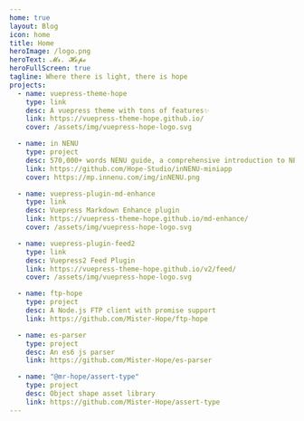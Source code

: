 ```yaml
---
home: true
layout: Blog
icon: home
title: Home
heroImage: /logo.png
heroText: 𝓜𝓻. 𝓗𝓸𝓹𝓮
heroFullScreen: true
tagline: Where there is light, there is hope
projects:
  - name: vuepress-theme-hope
    type: link
    desc: A vuepress theme with tons of features✨
    link: https://vuepress-theme-hope.github.io/
    cover: /assets/img/vuepress-hope-logo.svg

  - name: in NENU
    type: project
    desc: 570,000+ words NENU guide, a comprehensive introduction to NENU life, the best admission guide for NENU freshmen❤
    link: https://github.com/Hope-Studio/inNENU-miniapp
    cover: https://mp.innenu.com/img/inNENU.png

  - name: vuepress-plugin-md-enhance
    type: link
    desc: Vuepress Markdown Enhance plugin
    link: https://vuepress-theme-hope.github.io/md-enhance/
    cover: /assets/img/vuepress-hope-logo.svg

  - name: vuepress-plugin-feed2
    type: link
    desc: Vuepress2 Feed Plugin
    link: https://vuepress-theme-hope.github.io/v2/feed/
    cover: /assets/img/vuepress-hope-logo.svg

  - name: ftp-hope
    type: project
    desc: A Node.js FTP client with promise support
    link: https://github.com/Mister-Hope/ftp-hope

  - name: es-parser
    type: project
    desc: An es6 js parser
    link: https://github.com/Mister-Hope/es-parser

  - name: "@mr-hope/assert-type"
    type: project
    desc: Object shape asset library
    link: https://github.com/Mister-Hope/assert-type
---
```

